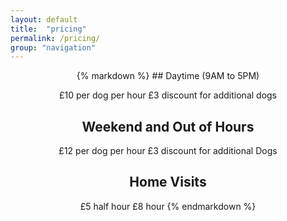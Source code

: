 ```yaml
---
layout: default
title:  "pricing"
permalink: /pricing/
group: "navigation"
---
```

<center>
{% markdown %}
## Daytime (9AM to 5PM)

£10 per dog per hour
£3 discount for additional dogs

## Weekend and Out of Hours

£12 per dog per hour
£3 discount for additional Dogs

## Home Visits

£5 half hour
£8 hour
{% endmarkdown %}
</center>

